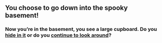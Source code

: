 ## You choose to go down into the spooky basement!
### Now you’re in the basement, you see a large cupboard. Do you [hide in it](hide-cupboard.md) or do you [continue to look around](continue-looking.md)?
